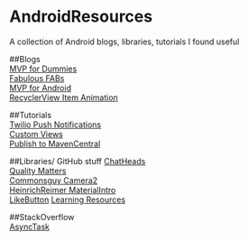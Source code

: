# AndroidResources
A collection of Android blogs, libraries, tutorials I found useful 

##Blogs      
[MVP for Dummies](https://mattdevelops.github.io/android/2016/08/13/androidmvp.html)     
[Fabulous FABs](https://lambdasoup.com/post/fab_behavior_sync_appbarlayout/)      
[MVP for Android](http://antonioleiva.com/mvp-android)          
[RecyclerView Item Animation](http://anthony-skr.com/article/recyclerview-items-animation-with-rebound-effect)         

##Tutorials     
[Twilio Push Notifications](https://www.twilio.com/blog/2016/05/how-to-add-push-notifications-to-android.html)     
[Custom Views](https://www.intertech.com/Blog/android-custom-view-tutorial-part-1-combining-existing-views/)     
[Publish to MavenCentral](http://crushingcode.co/publish-your-android-library-via-mavencentral/)        

##Libraries/ GitHub stuff
[ChatHeads](https://github.com/mollyIV/ChatHeads)            
[Quality Matters](https://github.com/artem-zinnatullin/qualitymatters)            
[Commonsguy Camera2](https://github.com/commonsguy/cwac-cam2)                
[HeinrichReimer MaterialIntro](https://github.com/HeinrichReimer/material-intro)            
[LikeButton](https://github.com/jd-alexander/LikeButton)
[Learning Resources](https://github.com/Plastix/Forage/wiki/Android-Learning-Resources)

      
##StackOverflow       
[AsyncTask](http://stackoverflow.com/questions/9671546/asynctask-android-example)       

